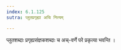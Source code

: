```yaml
---
index: 6.1.125
sutra: प्लुतप्रगृह्या अचि नित्यम्

---
```

प्लुतशब्दाः प्रगृह्यसंज्ञकशब्दाः च अच्-वर्णे परे प्रकृत्या भवन्ति ।